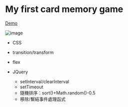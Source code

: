 # My first card memory game


[Demo](https://timchen0409.github.io/card-memory-game)

![image](https://github.com/TimChen0409/card-memory-game/blob/master/images/demo.gif)


* CSS
 * transition/transform
 * flex

* JQuery
  * setInterval/clearInterval
  * setTimeout
  * 隨機排序：sort()+Math.random()-0.5
  * 移除/繫結事件處理函式
